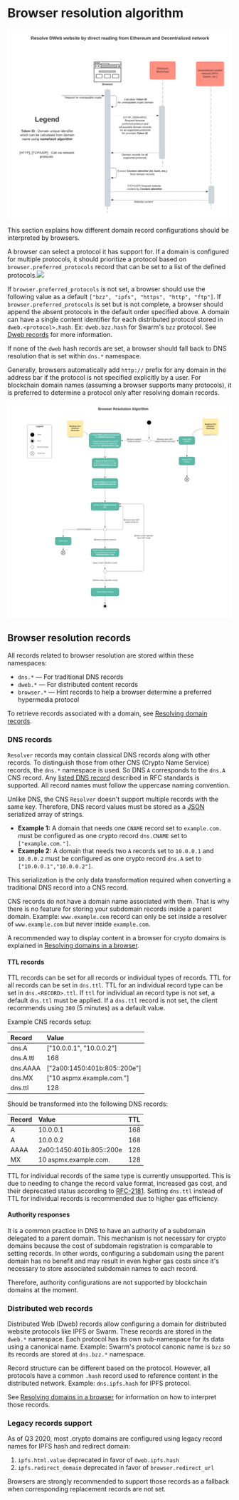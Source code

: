 # Browser resolution algorithm

![](../.gitbook/assets/resolve_dweb_website_by_direct_reading_from_ethereum_and_decentralized_network.png)

This section explains how different domain record configurations should be interpreted by browsers.

A browser can select a protocol it has support for. If a domain is configured for multiple protocols, it should prioritize a protocol based on `browser.preferred_protocols` record that can be set to a list of the defined protocols.![](https://unstoppabledomains.slack.com/files/UKN3V261H/F01B42CJXJN/screen_shot_2020-09-21_at_2.34.07_pm.png)

If `browser.preferred_protocols` is not set, a browser should use the following value as a default `["bzz", "ipfs", "https", "http", "ftp"]`. If `browser.preferred_protocols` is set but is not complete, a browser should append the absent protocols in the default order specified above. A domain can have a single content identifier for each distributed protocol stored in `dweb.<protocol>.hash`. Ex: `dweb.bzz.hash` for Swarm's `bzz` protocol. See [Dweb records](browser-resolution-algorithm.md#distributed-web-records) for more information.

If none of the `dweb` hash records are set, a browser should fall back to DNS resolution that is set within `dns.*` namespace.

Generally, browsers automatically add `http://` prefix for any domain in the address bar if the protocol is not specified explicitly by a user. For blockchain domain names (assuming a browser supports many protocols), it is preferred to determine a protocol only after resolving domain records.

![](../.gitbook/assets/browser_resolution_algorithm.png)

## Browser resolution records

All records related to browser resolution are stored within these namespaces:

- `dns.*` — For traditional DNS records
- `dweb.*` — For distributed content records
- `browser.*` — Hint records to help a browser determine a preferred hypermedia protocol

To retrieve records associated with a domain, see [Resolving domain records](../domain-registry-essentials/resolving-domain-records.md).

### DNS records

`Resolver` records may contain classical DNS records along with other records. To distinguish those from other CNS (Crypto Name Service) records, the `dns.*` namespace is used. So DNS `A` corresponds to the `dns.A` CNS record. Any [listed DNS record](https://en.wikipedia.org/wiki/List_of_DNS_record_types) described in RFC standards is supported. All record names must follow the uppercase naming convention.

Unlike DNS, the CNS `Resolver` doesn't support multiple records with the same key. Therefore, DNS record values must be stored as a [JSON](http://json.org/) serialized array of strings.

- **Example 1:** A domain that needs one `CNAME` record set to `example.com.` must be configured as one crypto record `dns.CNAME` set to `["example.com."]`.
- **Example 2:** A domain that needs two `A` records set to `10.0.0.1` and `10.0.0.2` must be configured as one crypto record `dns.A` set to `["10.0.0.1","10.0.0.2"]`.

This serialization is the only data transformation required when converting a traditional DNS record into a CNS record.

CNS records do not have a domain name associated with them. That is why there is no feature for storing your subdomain records inside a parent domain. Example: `www.example.com` record can only be set inside a resolver of `www.example.com` but never inside `example.com`.

A recommended way to display content in a browser for crypto domains is explained in [Resolving domains in a browser](resolving-domains-in-a-browser.md).

#### TTL records

TTL records can be set for all records or individual types of records. TTL for all records can be set in `dns.ttl`. TTL for an individual record type can be set in `dns.<RECORD>.ttl`. If `ttl` for individual an record type is not set, a default `dns.ttl` must be applied. If a `dns.ttl` record is not set, the client recommends using `300` (5 minutes) as a default value.

Example CNS records setup:

| Record | Value |
| :--- | :--- |
| dns.A | \["10.0.0.1", "10.0.0.2"\] |
| dns.A.ttl | 168 |
| dns.AAAA | \["2a00:1450:401b:805::200e"\] |
| dns.MX | \["10 aspmx.example.com."\] |
| dns.ttl | 128 |

Should be transformed into the following DNS records:

| Record | Value | TTL |
| :--- | :--- | :--- |
| A | 10.0.0.1 | 168 |
| A | 10.0.0.2 | 168 |
| AAAA | 2a00:1450:401b:805::200e | 128 |
| MX | 10 aspmx.example.com. | 128 |

TTL for individual records of the same type is currently unsupported. This is due to needing to change the record value format, increased gas cost, and their deprecated status according to [RFC-2181](https://tools.ietf.org/html/rfc2181#section-5.2). Setting `dns.ttl` instead of TTL for individual records is recommended due to higher gas efficiency.

#### Authority responses

It is a common practice in DNS to have an authority of a subdomain delegated to a parent domain. This mechanism is not necessary for crypto domains because the cost of subdomain registration is comparable to setting records. In other words, configuring a subdomain using the parent domain has no benefit and may result in even higher gas costs since it's necessary to store associated subdomain names to each record.

Therefore, authority configurations are not supported by blockchain domains at the moment.

### Distributed web records

Distributed Web (Dweb) records allow configuring a domain for distributed website protocols like IPFS or Swarm. These records are stored in the `dweb.*` namespace. Each protocol has its own sub-namespace for its data using a canonical name. Example: Swarm's protocol canonic name is `bzz` so its records are stored at `dns.bzz.*` namespace.

Record structure can be different based on the protocol. However, all protocols have a common `.hash` record used to reference content in the distributed network. Example: `dns.ipfs.hash` for IPFS protocol.

See [Resolving domains in a browser](resolving-domains-in-a-browser.md) for information on how to interpret those records.

### Legacy records support

As of Q3 2020, most .crypto domains are configured using legacy record names for IPFS hash and redirect domain:

1. `ipfs.html.value` deprecated in favor of `dweb.ipfs.hash`
2. `ipfs.redirect_domain` deprecated in favor of `browser.redirect_url`

Browsers are strongly recommended to support those records as a fallback when corresponding replacement records are not set.
